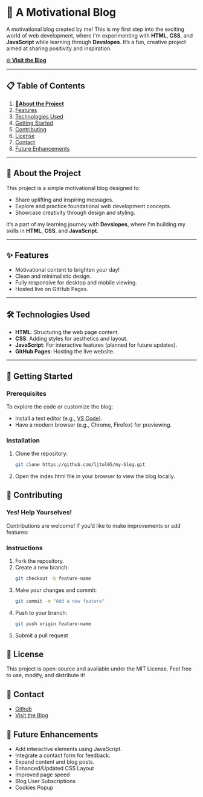 # 🌟 A Motivational Blog

A motivational blog created by me! This is my first step into the exciting world of web development, where I'm experimenting with **HTML**, **CSS**, and **JavaScript** while learning through **Devslopes**. It’s a fun, creative project aimed at sharing positivity and inspiration.

[🌐 **Visit the Blog**](http://ljtol05.github.io/my-blog/)

---

## 📋 Table of Contents
1. [📖**About the Project**](#-about-the-project)
2. [Features](#features)
3. [Technologies Used](#technologies-used)
4. [Getting Started](#getting-started)
5. [Contributing](#contributing)
6. [License](#license)
7. [Contact](#contact)
8. [Future Enhancements](#future-enhancements)

---

## 📖 About the Project

This project is a simple motivational blog designed to:
- Share uplifting and inspiring messages.
- Explore and practice foundational web development concepts.
- Showcase creativity through design and styling.

It’s a part of my learning journey with **Devslopes**, where I'm building my skills in **HTML**, **CSS**, and **JavaScript**.

---

## ✨ Features
- Motivational content to brighten your day!
- Clean and minimalistic design.
- Fully responsive for desktop and mobile viewing.
- Hosted live on GitHub Pages.

---

## 🛠️ Technologies Used
- **HTML**: Structuring the web page content.
- **CSS**: Adding styles for aesthetics and layout.
- **JavaScript**: For interactive features (planned for future updates).
- **GitHub Pages**: Hosting the live website.

---

## 🚀 Getting Started
### Prerequisites
To explore the code or customize the blog:
- Install a text editor (e.g., [VS Code](https://code.visualstudio.com/)).
- Have a modern browser (e.g., Chrome, Firefox) for previewing.

### Installation
1. Clone the repository:
   ```bash
   git clone https://github.com/ljtol05/my-blog.git
2. Open the index.html file in your browser to view the blog locally.

## 🤝 Contributing
### Yes! Help Yourselves!
Contributions are welcome! If you’d like to make improvements or add features:
### Instructions
1.	Fork the repository.
2. Create a new branch:
   ```bash
   git checkout -b feature-name
3. Make your changes and commit:
   ```bash
   git commit -m "Add a new feature"
4. Push to your branch:
   ```bash
   git push origin feature-name
5. Submit a pull request

## 📜 License
This project is open-source and available under the MIT License. Feel free to use, modify, and distribute it!

## 📧 Contact
- [Github](https://github.com/ljtol05)
- [Visit the Blog](http://ljtol05.github.io/my-blog/)

## 🌟 Future Enhancements
- Add interactive elements using JavaScript.
- Integrate a contact form for feedback.
- Expand content and blog posts.
- Enhanced/Updated CSS Layout
- Improved page speed
- Blog User Subscriptions
- Cookies Popup
